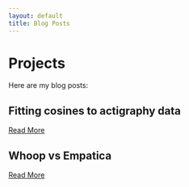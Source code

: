```yaml
---
layout: default
title: Blog Posts
---
```

# Projects

Here are my blog posts:

## Fitting cosines to actigraphy data
[Read More](cosine-fit-actigraphy.md)

## Whoop vs Empatica
[Read More](YYYY-MM-DD-hrv-analysis.md)
